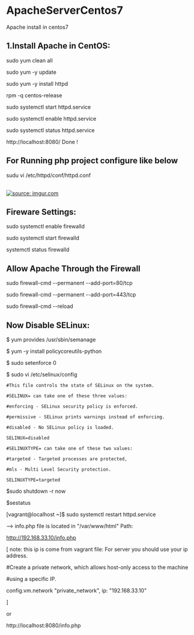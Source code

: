 # ApacheServerCentos7
Apache install in centos7

1.Install Apache in CentOS:
---------------------------
sudo yum clean all

sudo yum -y update

sudo yum -y install httpd

rpm -q centos-release

sudo systemctl start httpd.service

sudo systemctl enable httpd.service

sudo systemctl status httpd.service

http://localhost:8080/
Done !

For Running php project configure like below
----------------------------------------------------

sudu vi  /etc/httpd/conf/httpd.conf

</br>
<a href="https://imgur.com/8yQkS0i"><img src="https://i.imgur.com/8yQkS0i.png" title="source: imgur.com" /></a>


Fireware Settings:
-----------------------

sudo systemctl enable firewalld

sudo systemctl start firewalld

systemctl status firewalld


Allow Apache Through the Firewall
--------------------------------------

sudo firewall-cmd --permanent --add-port=80/tcp

sudo firewall-cmd --permanent --add-port=443/tcp

sudo firewall-cmd --reload



Now Disable SELinux:
--------------------------

$ yum provides /usr/sbin/semanage

$ yum -y install policycoreutils-python

$ sudo setenforce 0

$ sudo vi /etc/selinux/config


    #This file controls the state of SELinux on the system.
    
    #SELINUX= can take one of these three values:
    
    #enforcing - SELinux security policy is enforced.
    
    #permissive - SELinux prints warnings instead of enforcing.
    
    #disabled - No SELinux policy is loaded.
    
    SELINUX=disabled
    
    #SELINUXTYPE= can take one of these two values:
    
    #targeted - Targeted processes are protected,
    
    #mls - Multi Level Security protection.
    
    SELINUXTYPE=targeted
    
$sudo shutdown -r now

$sestatus


[vagrant@localhost ~]$ sudo systemctl restart httpd.service


--> info.php file is located in "/var/www/html" Path:


http://192.168.33.10/info.php 

[
note: this ip is come from vagrant file: For server you should use your ip address.

  #Create a private network, which allows host-only access to the machine
  
  #using a specific IP.
  
  config.vm.network "private_network", ip: "192.168.33.10"
  
]

or

http://localhost:8080/info.php





